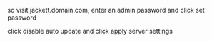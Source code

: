 so visit jackett.domain.com, enter an admin password and click set password

click disable auto update and click apply server settings
